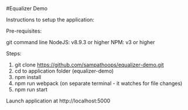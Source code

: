 #Equalizer Demo

Instructions to setup the application:

Pre-requisites:

git command line
NodeJS: v8.9.3 or higher
NPM: v3 or higher

Steps:

1. git clone https://github.com/sampathoops/equalizer-demo.git
2. cd to application folder (equalizer-demo)
3. npm install
4. npm run webpack (on separate terminal - it watches for file changes)
5. npm run start

Launch application at http://localhost:5000
